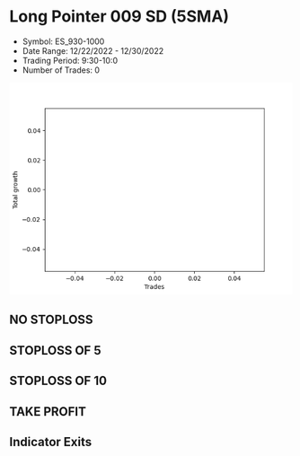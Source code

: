 # Long Pointer 009 SD (5SMA)
- Symbol: ES_930-1000
- Date Range: 12/22/2022 - 12/30/2022
- Trading Period: 9:30-10:0
- Number of Trades: 0

![Plot](LongPointer009SDES_930-1000(5SMA).png)
## NO STOPLOSS














## STOPLOSS OF 5














## STOPLOSS OF 10














## TAKE PROFIT











## Indicator Exits


